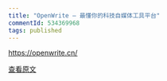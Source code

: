 ```yaml
---
title: "OpenWrite – 最懂你的科技自媒体工具平台"
commentId: 534369968
tags: published
---
```


https://openwrite.cn/
    
[查看原文](https://github.com/lotosbin/lotosbin.github.io/issues/126)
    